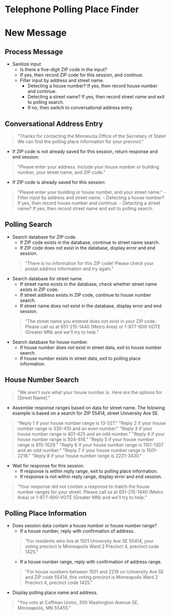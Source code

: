 # Telephone Polling Place Finder

# New Message

## Process Message
- Sanitize input
	- Is there a five-digit ZIP code in the input?
	- If yes, then record ZIP code for this session, and continue.
	- Filter input by address and street name.
		- Detecting a house number? If yes, then record house number and continue.
		- Detecting a street name? If yes, then record street name and exit to polling search.
		- If no, then switch to conversational address entry.

## Conversational Address Entry
> "Thanks for contacting the Minnesota Office of the Secretary of State! We can find the polling place information for your precinct."
- If ZIP code is not already saved for this session, return response and end session:
> "Please enter your address. Include your house number or building number, your street name, and ZIP code."
- If ZIP code is already saved for this session:
> "Please enter your building or house number, and your street name."
	- Filter input by address and street name.
		- Detecting a house number? If yes, then record house number and continue.
		- Detecting a street name? If yes, then record street name and exit to polling search.


## Polling Search
- Search database for ZIP code.
	- If ZIP code exists in the database, continue to street name search.
	- If ZIP code does not exist in the database, display error and end session.
	> "There is no information for this ZIP code! Please check your postal address information and try again."
- Search database for street name.
	- If street name exists in the database, check whether street name exists in ZIP code.
	- If street address exists in ZIP code, continue to house number search.
	- If street name does not exist in the database, display error and end session.
	> "The street name you entered does not exist in your ZIP code. Please call us at 651-215-1440 (Metro Area) or 1-877-600-VOTE (Greater MN) and we'll try to help."
- Search database for house number.
	- If house number does not exist in street data, exit to house number search.
	- If house number exists in street data, exit to polling place information.

## House Number Search
> "We aren't sure what your house number is. Here are the options for [Street Name]."
- Assemble response ranges based on data for street name. The folowing example is based on a search for ZIP 55414, street University Ave SE.
> "Reply 1 if your house number range is 13-327."
> "Reply 2 if your house number range is 330-410 and an even number."
> "Reply 3 if your house number range is 401-425 and an odd number."
> "Reply 4 if your house number range is 504-818."
> "Reply 5 if your house number range is 915-1029."
> "Reply 6 if your house number range is 1101-1307 and an odd number."
> "Reply 7 if your house number range is 1501-2218."
> "Reply 8 if your house number range is 2221-3430."
- Wait for response for this session.
	- If response is within reply range, exit to polling place information.
	- If response is not within reply range, display error and end session.
> "Your response did not contain a response to match the house number ranges for your street. Please call us at 651-215-1440 (Metro Area) or 1-877-600-VOTE (Greater MN) and we'll try to help."

## Polling Place Information
- Does session data contain a house number or house number range?
	- If a house number, reply with confirmation of address.
	> "For residents who live at 1501 University Ave SE 55414, your voting precinct is Minneapolis Ward 2 Precinct 4, precinct code 1425."
	- If a house number range, reply with confirmation of address range.
	> "For house numbers between 1501 and 2218 on University Ave SE and ZIP code 55414, this voting precinct is Minneapolis Ward 2 Precinct 4, precinct code 1425."
- Display polling place name and address.
> "You vote at Coffman Union, 300 Washington Avenue SE, Minneapolis, MN 55455."

